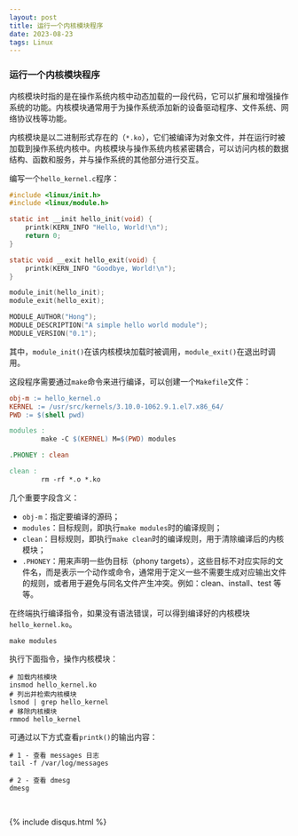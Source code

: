 ```yaml
---
layout: post
title: 运行一个内核模块程序
date: 2023-08-23
tags: Linux
---
```


### 运行一个内核模块程序

内核模块时指的是在操作系统内核中动态加载的一段代码，它可以扩展和增强操作系统的功能。内核模块通常用于为操作系统添加新的设备驱动程序、文件系统、网络协议栈等功能。

内核模块是以二进制形式存在的（`*.ko`），它们被编译为对象文件，并在运行时被加载到操作系统内核中。内核模块与操作系统内核紧密耦合，可以访问内核的数据结构、函数和服务，并与操作系统的其他部分进行交互。

编写一个`hello_kernel.c`程序：

```c
#include <linux/init.h>
#include <linux/module.h>

static int __init hello_init(void) {
    printk(KERN_INFO "Hello, World!\n");
    return 0;
}

static void __exit hello_exit(void) {
    printk(KERN_INFO "Goodbye, World!\n");
}

module_init(hello_init);
module_exit(hello_exit);

MODULE_AUTHOR("Hong");
MODULE_DESCRIPTION("A simple hello world module");
MODULE_VERSION("0.1");
```

其中，`module_init()`在该内核模块加载时被调用，`module_exit()`在退出时调用。

这段程序需要通过`make`命令来进行编译，可以创建一个`Makefile`文件：

```makefile
obj-m := hello_kernel.o
KERNEL := /usr/src/kernels/3.10.0-1062.9.1.el7.x86_64/
PWD := $(shell pwd)

modules :
        make -C $(KERNEL) M=$(PWD) modules

.PHONEY : clean

clean :
        rm -rf *.o *.ko
```

几个重要字段含义：

- `obj-m`：指定要编译的源码；
- `modules`：目标规则，即执行`make modules`时的编译规则；
- `clean`：目标规则，即执行`make clean`时的编译规则，用于清除编译后的内核模块；
- `.PHONEY`：用来声明一些伪目标（phony targets），这些目标不对应实际的文件名，而是表示一个动作或命令，通常用于定义一些不需要生成对应输出文件的规则，或者用于避免与同名文件产生冲突。例如：clean、install、test 等等。

在终端执行编译指令，如果没有语法错误，可以得到编译好的内核模块`hello_kernel.ko`。

```shell
make modules
```

执行下面指令，操作内核模块：

```shell
# 加载内核模块
insmod hello_kernel.ko
# 列出并检索内核模块
lsmod | grep hello_kernel
# 移除内核模块
rmmod hello_kernel
```

可通过以下方式查看`printk()`的输出内容：

```shell
# 1 - 查看 messages 日志
tail -f /var/log/messages

# 2 - 查看 dmesg
dmesg
```
<br>

{% include disqus.html %} 

<br>
